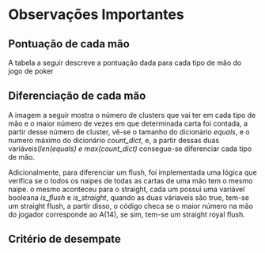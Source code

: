 # Observações Importantes 

## Pontuação de cada mão

A tabela a seguir descreve a pontuação dada para cada tipo de mão do jogo de poker 

## Diferenciação de cada mão

A imagem a seguir mostra o número de clusters que vai ter em cada tipo de mão e o maior número de vezes em que determinada carta foi contada, a partir 
desse número de cluster, vê-se o tamanho do dicionário *equals*, e o numero máximo do dicionário *count_dict*, e, a partir dessas duas variáveis(*len(equals) e max(count_dict)*
consegue-se diferenciar cada tipo de mão. 


Adicionalmente, para diferenciar um flush, foi implementada uma lógica que verifica se o todos os naipes de 
todas as cartas de uma mão tem o mesmo naipe. o mesmo aconteceu para o straight, cada um possui uma variável booleana *is_flush* e *is_straight*, quando 
as duas váriaveis são true, tem-se um straight flush, a partir disso, o código checa se o maior número na mão do jogador corresponde ao A(14), se sim,
tem-se um straight royal flush.

## Critério de desempate

